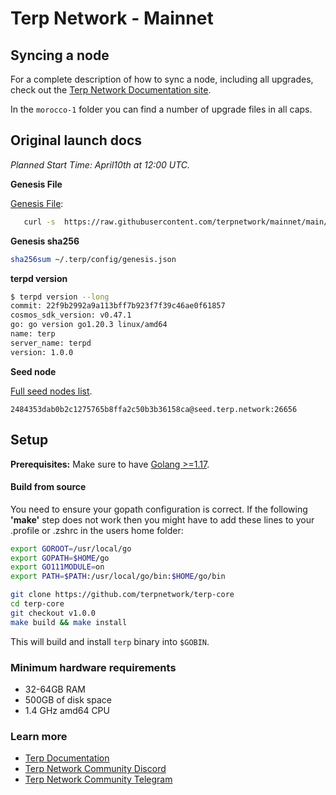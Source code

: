 # Terp Network - Mainnet


## Syncing a node

For a complete description of how to sync a node, including all upgrades, check out the [Terp Network Documentation site]().

In the `morocco-1` folder you can find a number of upgrade files in all caps.

## Original launch docs


_Planned Start Time: April10th  at 12:00 UTC._

**Genesis File**

[Genesis File](/morocco-1/genesis.json):

```bash
   curl -s  https://raw.githubusercontent.com/terpnetwork/mainnet/main/morocco-1/genesis.json >~/.terp/config/genesis.json
```

**Genesis sha256**

```bash
sha256sum ~/.terp/config/genesis.json

```

**terpd version**

```bash
$ terpd version --long
commit: 22f9b2992a9a113bff7b923f7f39c46ae0f61857
cosmos_sdk_version: v0.47.1
go: go version go1.20.3 linux/amd64
name: terp
server_name: terpd
version: 1.0.0
```
**Seed node**

[Full seed nodes list](/morocco-1/seeds.txt).

```
2484353dab0b2c1275765b8ffa2c50b3b36158ca@seed.terp.network:26656
```

## Setup

**Prerequisites:** Make sure to have [Golang >=1.17](https://golang.org/).

#### Build from source

You need to ensure your gopath configuration is correct. If the following **'make'** step does not work then you might have to add these lines to your .profile or .zshrc in the users home folder:

```bash
export GOROOT=/usr/local/go
export GOPATH=$HOME/go
export GO111MODULE=on
export PATH=$PATH:/usr/local/go/bin:$HOME/go/bin
```

```bash
git clone https://github.com/terpnetwork/terp-core
cd terp-core
git checkout v1.0.0
make build && make install
```

This will build and install `terp` binary into `$GOBIN`.

### Minimum hardware requirements

- 32-64GB RAM
- 500GB of disk space
- 1.4 GHz amd64 CPU

### Learn more

- [Terp Documentation](https://docs.terp.network)
- [Terp Network Community Discord](https://discord.gg/9mFZc4XEDA)
- [Terp Network Community Telegram](https://t.me/+FuFi63JcwuEzNmVh)
